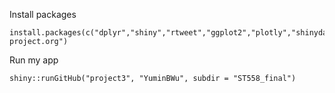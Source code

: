 
Install packages

    install.packages(c("dplyr","shiny","rtweet","ggplot2","plotly","shinydashboard","randomForest"),repos="https://cloud.r-project.org") 

Run my app

    shiny::runGitHub("project3", "YuminBWu", subdir = "ST558_final")



